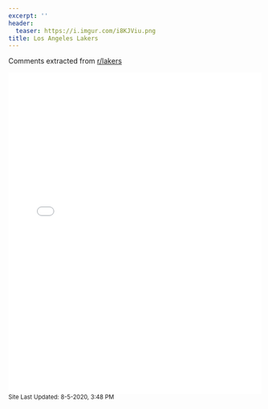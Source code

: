 ```yaml
---
excerpt: ''
header:
  teaser: https://i.imgur.com/i8KJViu.png
title: Los Angeles Lakers
---
```


Comments extracted from [r/lakers](https://reddit.com/r/lakers)
<iframe id="igraph" scrolling="no" style="border:none;" seamless="seamless" src="/plots/NBA/LAL.html" height="640" width="100%"></iframe>
<small>Site Last Updated: 8-5-2020, 3:48 PM</small>